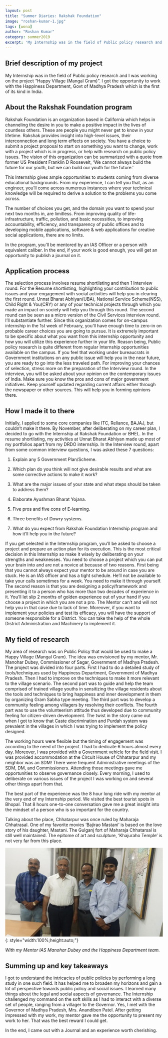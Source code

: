 ```yaml
---
layout: post
title: "Summer Diaries: Rakshak Foundation"
image: "roshan-kumar-1.jpg"
tags: [wona]
author: "Roshan Kumar"
category: summer2019
excerpt: 'My Internship was in the field of Public policy research and I was working on the project “Happy Village (Mangal Gram)”. I got the opportunity to work with the Happiness Department, Govt of Madhya Pradesh which is the first of its kind in India.'
---
```


## Brief description of my project

My Internship was in the field of Public policy research and I was working on the project “Happy Village (Mangal Gram)”. I got the opportunity to work with the Happiness Department, Govt of Madhya Pradesh which is the first of its kind in India.

## About the Rakshak Foundation program

Rakshak Foundation is an organization based in California which helps in channeling the desire in you to make a positive impact in the lives of countless others. These are people you might never get to know in your lifetime. Rakshak provides insight into high-level issues, their interconnection and long term effects on society. You have a choice to submit a project proposal to start on something you want to change, work with a project which is in progress, or help with research on public policy issues. The vision of this organization can be summarized with a quote from former US President Franklin D Roosevelt, ‘We cannot always build the future for our youth, but we can build our youth for the future.’

This Internship gives ample opportunities to students coming from diverse educational backgrounds. From my experience, I can tell you that, as an engineer, you’ll come across numerous instances where your technical knowledge will be required to derive a solution to the problems you come across.

The number of choices you get, and the domain you want to spend your next two months in, are limitless. From improving quality of life-infrastructure, traffic, pollution, and basic necessities, to improving accountability, efficiency, and transparency of public offices and to developing mobile applications, software & web applications for creative social applications, there are no limits.

In the program, you’ll be mentored by an IAS Officer or a person with equivalent caliber. In the end, if your work is good enough, you will get an opportunity to publish a journal on it.

## Application process

The selection process involves resume shortlisting and then 1 Interview round. For the Resume shortlisting, highlighting your contribution to public issues and your engagement with social activities will help you in clearing the first round. Unnat Bharat Abhiyan(UBA), National Service Scheme(NSS), Child Right & You(CRY) or any of your technical projects through which you made an impact on society will help you through this round. The second round can be seen as a micro version of the Civil Services interview round. I’ll substantiate further. Since this organization comes for on-campus internship in the 1st week of February, you’ll have enough time to zero-in on probable career choices you are going to pursue. It is extremely important to be specific about what you want from this internship opportunity and how you will utilize this experience further in your life. Reason being, Public policy research is quite different from regular Internship opportunities available on the campus. If you feel that working under bureaucrats in Government institutions on any public issue will help you in the near future, you are ready to go into the less traveled path. For improving your chances of selection, stress more on the preparation of the Interview round. In the interview, you will be asked about your opinion on the contemporary issues of India. Make sure you know the pros and cons of major government initiatives. Keep yourself updated regarding current affairs either through the newspaper or other sources. This will help you in forming opinions there.

## How I made it to there

Initially, I applied to some core companies like ITC, Reliance, BAJAJ, but couldn’t make it there. By November, after deliberating on my career plan, I decided to go with the Internship at Rakshak Foundation or BHEL. In the resume shortlisting, my activities at Unnat Bharat Abhiyan made up most of my portfolios apart from my DRDO internship. In the Interview round, apart from some common interview questions, I was asked these 7 questions:

1. Explain any 5 Government Plan/Scheme.

2. Which plan do you think will not give desirable results and what are some corrective actions to make it work?

3. What are the major issues of your state and what steps should be taken to address them?

4. Elaborate Ayushman Bharat Yojana.

5. Five pros and five cons of E-learning.

6. Three benefits of Dowry systems.

7. What do you expect from Rakshak Foundation Internship program and how it’ll help you in the future?

If you get selected in the Internship program, you’ll be asked to choose a project and prepare an action plan for its execution. This is the most critical decision in this Internship so make it wisely by deliberating on your strengths and weaknesses. You need to choose a project which you can put your brain into and are not a novice at because of two reasons. First being that you cannot always expect your mentor to be around in case you are stuck. He is an IAS officer and has a tight schedule. He’ll not be available to take your calls sometimes for a week. You need to make it through yourself. The second reason is that you are designing a policy/framework and presenting it to a person who has more than two decades of experience in it. You’ll let slip 2 months of golden experience out of your hand if you choose a project in which you are not a pro. The Mentor can’t and will not help you in that case due to lack of time. Moreover, if you want to implement your policies and test its efficacy, you will have the support of someone responsible for a District. You can take the help of the whole District Administration and Machinery to implement it.

## My field of research

My area of research was on Public Policy that would be used to make a Happy Village (Mangal Gram). The idea was envisioned by my mentor, Mr. Manohar Dubey, Commissioner of Sagar, Government of Madhya Pradesh. The project was divided into four parts. First I had to do a detailed study of tools/techniques used by Happiness Department, Government of Madhya Pradesh. Then I had to improve on the techniques to make it more relevant to the village scenario. The second part was to guide and help the team comprised of trained village youths in sensitizing the village residents about the tools and techniques to bring happiness and inner development in them by organizing Gram Sabha type meeting. The third part was to develop a community feeling among villagers by resolving their conflicts. The fourth part was to use the volunteerism attitude thus developed due to community feeling for citizen-driven development. The twist in the story came out when I got to know that Caste discrimination and Purdah system was prevalent in the villages in which I was trying to implement the policy designed.

The working hours were flexible but the timing of engagement was according to the need of the project.  I had to dedicate 6 hours almost every day. Moreover, I was provided with a Government vehicle for the field visit. I was provided accommodation at the Circuit House of Chhatarpur and my neighbor was an SDM! There were frequent Administrative meetings of the SDM, DM, and Commissioners. Attending those meetings gave me opportunities to observe governance closely. Every morning, I used to deliberate on various issues of the project I was working on and several other things apart from that.

The best part of the experience was the 8 hour long ride with my mentor at the very end of my Internship period. We visited the best tourist spots in Bhopal. That 8 hours one-to-one conversation gave me a great insight into the mindset of a person who is so important for the country.

Talking about the place, Chhatarpur was once ruled by Maharaja Chhatrasal. One of my favorite movies ‘Bajirao Mastani’ is based on the love story of his daughter, Mastani. The Gulganj fort of Maharaja Chhatarsal is still well maintained. The epitome of art and sculpture, ‘Khajuraho Temple’ is not very far from this place.

![pic](/images/posts/roshan-kumar-2.jpg){: style="width:100%;height:auto;"}

*With my Mentor IAS Manohar Dubey and the Happiness Department team.*

## Summing up and key takeaways

I got to understand the intricacies of public policies by performing a long study in one such field. It has helped me to broaden my horizons and gain a lot of perspective towards public policy and social issues. I learned many things about the legal and social aspects of governance. The Internship challenged my command on the soft skills as I had to interact with a diverse set of people, ranging from a villager to the Governor. Yes, I met with the Governor of Madhya Pradesh, Mrs. Anandiben Patel. After getting impressed with my work, my mentor gave me the opportunity to present my work to her. That was the best reward I could get.

In the end, I came out with a Journal and an experience worth cherishing.
